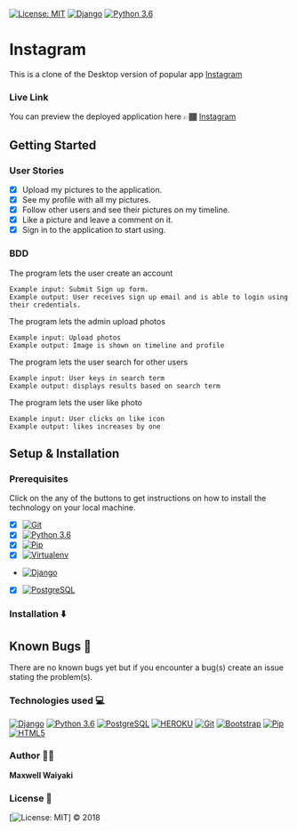 [![License: MIT](https://img.shields.io/badge/License-MIT-yellow.svg)](https://github.com/maxwaiyaki/gallery/blob/master/LICENSE)
[![Django](https://img.shields.io/badge/django-1.11-blue.svg)](https://www.djangoproject.com/)
[![Python 3.6](https://img.shields.io/badge/python-3.6-blue.svg)](https://www.python.org/downloads/release/python-360/)

# Instagram

 This is a clone of the Desktop version of popular app [Instagram](https://www.instagram.com/)

### Live Link
You can preview the deployed application here 👉🏾 [Instagram](https://)

## Getting Started

### User Stories

- [x] Upload my pictures to the application.
- [x] See my profile with all my pictures.
- [x] Follow other users and see their pictures on my timeline.
- [x] Like a picture and leave a comment on it.
- [x] Sign in to the application to start using.

### BDD

The program lets the user create an account

    Example input: Submit Sign up form.
    Example output: User receives sign up email and is able to login using their credentials.

The program lets the admin upload photos

    Example input: Upload photos
    Example output: Image is shown on timeline and profile

The program lets the user search for other users

    Example input: User keys in search term
    Example output: displays results based on search term

The program lets the user like photo

    Example input: User clicks on like icon
    Example output: likes increases by one


## Setup & Installation

### Prerequisites
Click on the any of the buttons to get instructions on how to install the technology on your local machine.
- [x] [![Git](https://img.shields.io/badge/git-2.17.1-rgb(245%2C%2077%2C%2039).svg)](https://git-scm.com/)
- [x] [![Python 3.6](https://img.shields.io/badge/python-3.6-blue.svg)](https://www.python.org/downloads/release/python-360/)
- [x] [![Pip](https://img.shields.io/badge/pypi-v18.1-blue.svg)](https://pypi.org/project/pip/)
- [x] [![Virtualenv](https://img.shields.io/badge/virtualenv-16.1.0-brightgreen.svg)](https://virtualenv.pypa.io/en/latest/installation/)
- [![Django](https://img.shields.io/badge/django-1.11-blue.svg)](https://www.djangoproject.com/)
- [x] [![PostgreSQL](https://img.shields.io/badge/postgreSQL-11.1-darkblue.svg)](https://www.postgresql.org/)

### Installation ⬇️


## Known Bugs 🐛
There are no known bugs yet but if you encounter a bug(s) create an issue stating the problem(s).

### Technologies used 💻
[![Django](https://img.shields.io/badge/django-1.11-blue.svg)](https://www.djangoproject.com/)
[![Python 3.6](https://img.shields.io/badge/python-3.6-blue.svg)](https://www.python.org/downloads/release/python-360/)
[![PostgreSQL](https://img.shields.io/badge/postgreSQL-11.1-darkblue.svg)](https://www.postgresql.org/)
[![HEROKU](https://img.shields.io/badge/heroku-v24-%239E7CC1.svg)](https://devcenter.heroku.com/articles/heroku-cli)
[![Git](https://img.shields.io/badge/git-2.17.1-rgb(245%2C%2077%2C%2039).svg)](https://git-scm.com/)
[![Bootstrap](https://img.shields.io/badge/bootstrap-4.0.0-purple.svg)](https://getbootstrap.com/)
[![Pip](https://img.shields.io/badge/pypi-v18.1-blue.svg)](https://pypi.org/project/pip/)
[![HTML5](https://img.shields.io/badge/html-html5-e34f26.svg)](https://www.w3schools.com/html/html5_intro.asp)

### Author 👨🏾
 **Maxwell Waiyaki** 

### License 📝
[![License: MIT](https://img.shields.io/badge/License-MIT-yellow.svg)] ©️ 2018